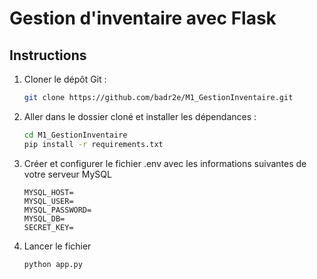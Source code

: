 # Gestion d'inventaire avec Flask

## Instructions

1. Cloner le dépôt Git :
   ```bash
   git clone https://github.com/badr2e/M1_GestionInventaire.git
   ```

2. Aller dans le dossier cloné et installer les dépendances :
   ```bash
   cd M1_GestionInventaire
   pip install -r requirements.txt
   ```

3. Créer et configurer le fichier .env avec les informations suivantes de votre serveur MySQL
    ```plaintext
    MYSQL_HOST=
    MYSQL_USER=
    MYSQL_PASSWORD=
    MYSQL_DB=
    SECRET_KEY=
    ```

4. Lancer le fichier
    ```bash
    python app.py
    ```